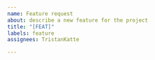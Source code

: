 ```yaml
---
name: Feature request
about: describe a new feature for the project
title: "[FEAT]"
labels: feature
assignees: TristanKatte

---
```



